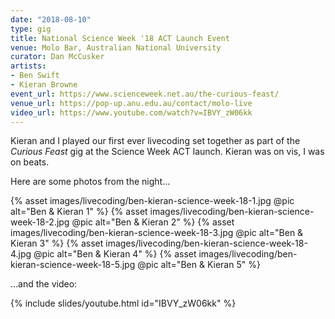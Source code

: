 ```yaml
---
date: "2018-08-10"
type: gig
title: National Science Week '18 ACT Launch Event
venue: Molo Bar, Australian National University
curator: Dan McCusker
artists:
- Ben Swift
- Kieran Browne
event_url: https://www.scienceweek.net.au/the-curious-feast/
venue_url: https://pop-up.anu.edu.au/contact/molo-live
video_url: https://www.youtube.com/watch?v=IBVY_zW06kk
---
```


Kieran and I played our first ever livecoding set together as part of the
*Curious Feast* gig at the Science Week ACT launch. Kieran was on vis, I was on
beats.

Here are some photos from the night...

{% asset images/livecoding/ben-kieran-science-week-18-1.jpg @pic alt="Ben & Kieran 1" %}
{% asset images/livecoding/ben-kieran-science-week-18-2.jpg @pic alt="Ben & Kieran 2" %}
{% asset images/livecoding/ben-kieran-science-week-18-3.jpg @pic alt="Ben & Kieran 3" %}
{% asset images/livecoding/ben-kieran-science-week-18-4.jpg @pic alt="Ben & Kieran 4" %}
{% asset images/livecoding/ben-kieran-science-week-18-5.jpg @pic alt="Ben & Kieran 5" %}

...and the video:

{% include slides/youtube.html id="IBVY_zW06kk" %}

